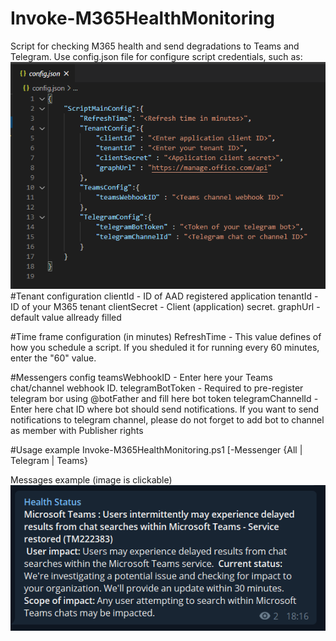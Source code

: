 # Invoke-M365HealthMonitoring
Script for checking M365 health and send degradations to Teams and Telegram.
Use config.json file for configure script credentials, such as:  
![Telegram_Example](/images/Readme_image_2.png)  
#Tenant configuration
clientId - ID of AAD registered application
tenantId - ID of your M365 tenant
clientSecret  - Client (application) secret.
graphUrl - default value allready filled

#Time frame configuration (in minutes)
RefreshTime - This value defines of how you schedule a script. If you sheduled it for running every 60 minutes, enter the "60" value.

#Messengers config
teamsWebhookID - Enter here your Teams chat/channel webhook ID. 
telegramBotToken - Required to pre-register telegram bor using @botFather and fill here bot token
telegramChannelId - Enter here chat ID where bot should send notifications. If you want to send notifications to telegram channel, please do not forget to add bot to channel as member with Publisher rights

#Usage example
Invoke-M365HealthMonitoring.ps1 [-Messenger {All | Telegram | Teams}

Messages example (image is clickable) 
[![Telegram_Example](/images/Readme_image_1.png)](https://t.me/M365_Health)
